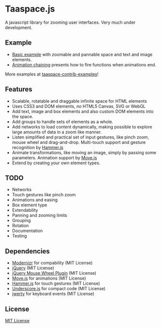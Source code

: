 # Taaspace.js

A javascript library for zooming user interfaces. Very much under development.

## Example

- [Basic example](https://rawgithub.com/taataa/taaspace/master/examples/basic.html) with zoomable and pannable space and text and image elements.
- [Animation chaining](https://rawgithub.com/taataa/taaspace/master/examples/chain.html) presents how to fire functions when animations end.

More examples at [taaspace-contrib-examples](https://github.com/taataa/taaspace-contrib-examples)!

## Features

- Scalable, rotatable and draggable infinite space for HTML elements
- Uses CSS3 and DOM elements, *no* HTML5 Canvas, SVG or WebGL
- Add text, image and box elements and also custom DOM elements into the space.
- Add groups to handle sets of elements as a whole.
- Add networks to load content dynamically, making possible to explore large amounts of data in a zoom like manner.
- Listen simplified and practical set of input gestures, like pinch zoom, mouse wheel and drag-and-drop. Multi-touch support and gesture recognition by [Hammer.js](http://eightmedia.github.io/hammer.js/)
- Animate transformations, like moving an image, simply by passing some parameters. Animation support by [Move.js](http://visionmedia.github.io/move.js/)
- Extend by creating your own element types.

## TODO

- Networks
- Touch gestures like pinch zoom
- Animations and easing
- Box element type
- Extendability
- Panning and zooming limits
- Grouping
- Rotation
- Documentation
- Testing

## Dependencies

- [Modernizr](http://modernizr.com/) for compability (MIT License)
- [jQuery](http://jquery.com/) (MIT License)
- [jQuery Mouse Wheel Plugin](https://github.com/brandonaaron/jquery-mousewheel) (MIT License)
- [Move.js](http://visionmedia.github.io/move.js/) for animations (MIT License)
- [Hammer.js](http://eightmedia.github.io/hammer.js/) for touch gestures (MIT License)
- [Underscore.js](http://underscorejs.org/) for compact code (MIT License)
- [jwerty](https://github.com/keithamus/jwerty) for keyboard events (MIT License)

## License

[MIT License](../blob/master/LICENSE)
